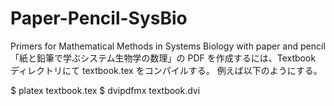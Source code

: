 # Paper-Pencil-SysBio
Primers for Mathematical Methods in Systems Biology with paper and pencil
「紙と鉛筆で学ぶシステム生物学の数理」の PDF を作成するには、Textbook ディレクトリにて textbook.tex をコンパイルする。
例えば以下のようにする。

$ platex textbook.tex
$ dvipdfmx textbook.dvi
